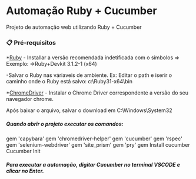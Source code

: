 # Automação Ruby + Cucumber

Projeto de automação web utilizando Ruby + Cucumber

### 📋 Pré-requisitos
*[Ruby](https://rubyinstaller.org/downloads/) - 
Installar a versão recomendada indetificada com o simbolos =>
Exemplo: =>Ruby+Devkit 3.1.2-1 (x64) 

-Salvar o Ruby nas váriaveis de ambiente. Ex: Editar o path e iserir o caminho onde o Ruby está salvo: c:\Ruby31-x64\bin

*[ChromeDriver](https://chromedriver.chromium.org/downloads) - Instalar o Chrome Driver correspondente a versão do seu navegador chrome.

Após baixar o arquivo, salvar o download em C:\Windows\System32

##### Quando abrir o projeto executar os comandos:

> 
gem 'capybara'
gem 'chromedriver-helper'
gem 'cucumber'
gem 'rspec'
gem 'selenium-webdriver'
gem 'site_prism'
gem 'pry'
gem Install cucumber
Cucumber Init

##### Para executar a automação, digitar Cucumber no terminal VSCODE e clicar no Enter.
